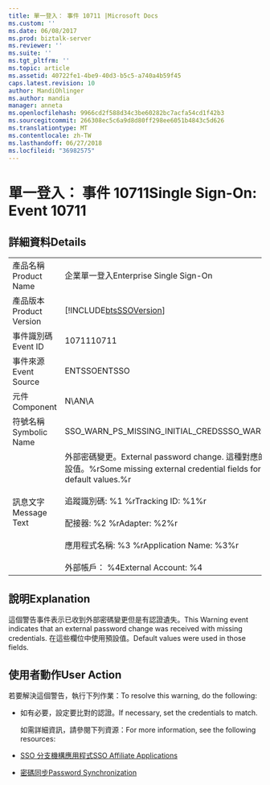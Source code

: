 ```yaml
---
title: 單一登入： 事件 10711 |Microsoft Docs
ms.custom: ''
ms.date: 06/08/2017
ms.prod: biztalk-server
ms.reviewer: ''
ms.suite: ''
ms.tgt_pltfrm: ''
ms.topic: article
ms.assetid: 40722fe1-4be9-40d3-b5c5-a740a4b59f45
caps.latest.revision: 10
author: MandiOhlinger
ms.author: mandia
manager: anneta
ms.openlocfilehash: 9966cd2f588d34c3be60282bc7acfa54cd1f42b3
ms.sourcegitcommit: 266308ec5c6a9d8d80ff298ee6051b4843c5d626
ms.translationtype: MT
ms.contentlocale: zh-TW
ms.lasthandoff: 06/27/2018
ms.locfileid: "36982575"
---
```

# <a name="single-sign-on-event-10711"></a><span data-ttu-id="cd9cb-102">單一登入： 事件 10711</span><span class="sxs-lookup"><span data-stu-id="cd9cb-102">Single Sign-On: Event 10711</span></span>
## <a name="details"></a><span data-ttu-id="cd9cb-103">詳細資料</span><span class="sxs-lookup"><span data-stu-id="cd9cb-103">Details</span></span>  

|                 |                                                                                                                                                                                                                                                   |
|-----------------|---------------------------------------------------------------------------------------------------------------------------------------------------------------------------------------------------------------------------------------------------|
|  <span data-ttu-id="cd9cb-104">產品名稱</span><span class="sxs-lookup"><span data-stu-id="cd9cb-104">Product Name</span></span>   |                                                                                                             <span data-ttu-id="cd9cb-105">企業單一登入</span><span class="sxs-lookup"><span data-stu-id="cd9cb-105">Enterprise Single Sign-On</span></span>                                                                                                             |
| <span data-ttu-id="cd9cb-106">產品版本</span><span class="sxs-lookup"><span data-stu-id="cd9cb-106">Product Version</span></span> |                                                                                            [!INCLUDE[btsSSOVersion](../includes/btsssoversion-md.md)]                                                                                             |
|    <span data-ttu-id="cd9cb-107">事件識別碼</span><span class="sxs-lookup"><span data-stu-id="cd9cb-107">Event ID</span></span>     |                                                                                                                       <span data-ttu-id="cd9cb-108">10711</span><span class="sxs-lookup"><span data-stu-id="cd9cb-108">10711</span></span>                                                                                                                       |
|  <span data-ttu-id="cd9cb-109">事件來源</span><span class="sxs-lookup"><span data-stu-id="cd9cb-109">Event Source</span></span>   |                                                                                                                      <span data-ttu-id="cd9cb-110">ENTSSO</span><span class="sxs-lookup"><span data-stu-id="cd9cb-110">ENTSSO</span></span>                                                                                                                       |
|    <span data-ttu-id="cd9cb-111">元件</span><span class="sxs-lookup"><span data-stu-id="cd9cb-111">Component</span></span>    |                                                                                                                        <span data-ttu-id="cd9cb-112">N\A</span><span class="sxs-lookup"><span data-stu-id="cd9cb-112">N\A</span></span>                                                                                                                        |
|  <span data-ttu-id="cd9cb-113">符號名稱</span><span class="sxs-lookup"><span data-stu-id="cd9cb-113">Symbolic Name</span></span>  |                                                                                                         <span data-ttu-id="cd9cb-114">SSO_WARN_PS_MISSING_INITIAL_CREDS</span><span class="sxs-lookup"><span data-stu-id="cd9cb-114">SSO_WARN_PS_MISSING_INITIAL_CREDS</span></span>                                                                                                         |
|  <span data-ttu-id="cd9cb-115">訊息文字</span><span class="sxs-lookup"><span data-stu-id="cd9cb-115">Message Text</span></span>   | <span data-ttu-id="cd9cb-116">外部密碼變更。</span><span class="sxs-lookup"><span data-stu-id="cd9cb-116">External password change.</span></span> <span data-ttu-id="cd9cb-117">這種對應的部分遺失外部認證欄位已設為預設值。%r</span><span class="sxs-lookup"><span data-stu-id="cd9cb-117">Some missing external credential fields for this mapping have been set to default values.%r</span></span><br /><br /> <span data-ttu-id="cd9cb-118">追蹤識別碼: %1 %r</span><span class="sxs-lookup"><span data-stu-id="cd9cb-118">Tracking ID: %1%r</span></span><br /><br /> <span data-ttu-id="cd9cb-119">配接器: %2 %r</span><span class="sxs-lookup"><span data-stu-id="cd9cb-119">Adapter: %2%r</span></span><br /><br /> <span data-ttu-id="cd9cb-120">應用程式名稱: %3 %r</span><span class="sxs-lookup"><span data-stu-id="cd9cb-120">Application Name: %3%r</span></span><br /><br /> <span data-ttu-id="cd9cb-121">外部帳戶： %4</span><span class="sxs-lookup"><span data-stu-id="cd9cb-121">External Account: %4</span></span> |

## <a name="explanation"></a><span data-ttu-id="cd9cb-122">說明</span><span class="sxs-lookup"><span data-stu-id="cd9cb-122">Explanation</span></span>  
 <span data-ttu-id="cd9cb-123">這個警告事件表示已收到外部密碼變更但是有認證遺失。</span><span class="sxs-lookup"><span data-stu-id="cd9cb-123">This Warning event indicates that an external password change was received with missing credentials.</span></span> <span data-ttu-id="cd9cb-124">在這些欄位中使用預設值。</span><span class="sxs-lookup"><span data-stu-id="cd9cb-124">Default values were used in those fields.</span></span>  

## <a name="user-action"></a><span data-ttu-id="cd9cb-125">使用者動作</span><span class="sxs-lookup"><span data-stu-id="cd9cb-125">User Action</span></span>  
 <span data-ttu-id="cd9cb-126">若要解決這個警告，執行下列作業：</span><span class="sxs-lookup"><span data-stu-id="cd9cb-126">To resolve this warning, do the following:</span></span>  

- <span data-ttu-id="cd9cb-127">如有必要，設定要比對的認證。</span><span class="sxs-lookup"><span data-stu-id="cd9cb-127">If necessary, set the credentials to match.</span></span>  

  <span data-ttu-id="cd9cb-128">如需詳細資訊，請參閱下列資源：</span><span class="sxs-lookup"><span data-stu-id="cd9cb-128">For more information, see the following resources:</span></span>  

- [<span data-ttu-id="cd9cb-129">SSO 分支機構應用程式</span><span class="sxs-lookup"><span data-stu-id="cd9cb-129">SSO Affiliate Applications</span></span>](../core/sso-affiliate-applications.md)  

- [<span data-ttu-id="cd9cb-130">密碼同步</span><span class="sxs-lookup"><span data-stu-id="cd9cb-130">Password Synchronization</span></span>](../core/password-synchronization2.md)
